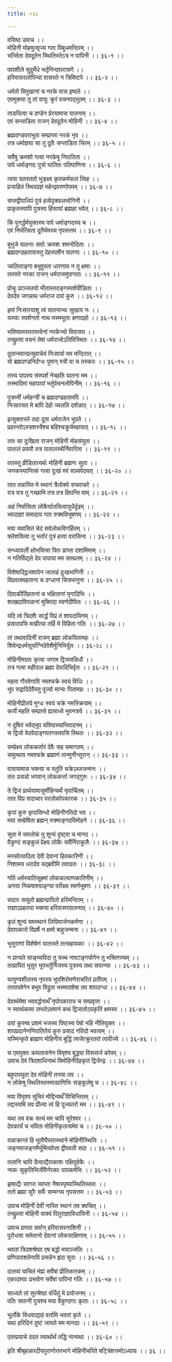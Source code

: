 ```yaml
---
title: ०३६

---
```

वसिष्ठ उवाच ।।  
मोहिनी मोहमुत्सृज्य गता विबुधमन्दिरम् ।।  
भर्त्सिता देवदूतेन स्थितिस्तेऽत्र न पापिनी ।। ३६-१ ।।  
  
पापशीले सुदुर्मेधे भर्तृनिन्दापरायणे ।।  
हरिवासरलोपिन्यां वासस्ते न त्रिविष्टपे ।। ३६-२ ।।  
  
धर्मतो विमुखानां च नरके वास इष्यते ।।  
एवमुक्त्वा तु तां वायुः क्रूरं वचनपद्भुतम् ।। ३६-३ ।।  
  
ताडयित्वा च दण्डेन प्रेरयामास यातनाम् ।।  
एवं सन्ताडिता राजन् देवदूतेन मोहिनी ।। ३६-४ ।।  
  
ब्रह्मदण्डपराभूता सम्प्राप्ता नरकं नृप ।।  
तत्र धर्माज्ञया सा तु दूतैः सन्ताडिता चिरम् ।। ३६-५ ।।  
  
सर्वेषु क्रमशो गत्वा नरकेषु निपातिता ।।  
पापे धर्माङ्गदः पुत्रो घातितः पतिपाणिना ।। ३६-६ ।।  
  
त्वया यतस्ततो भुङ्क्ष्व कृतकर्मफलं त्विह ।।  
प्रजाहितं स्थिरप्रज्ञं महेन्द्रवरुणोपमम् ।। ३६-७ ।।  
  
सप्तद्वीपाधिपं पुत्रं हत्वेदृक्फलभोगिनी ।।  
प्राकृतस्यापि पुत्रस्य हिंसायां ब्रह्महा भवेत् ।। ३६-८ ।।  
  
किं पुनर्द्धर्मयुक्तस्य पापे धर्माङ्गदस्य च ।।  
एवं निर्भत्सिता दूतैर्यमस्य नृपसत्तम ।। ३६-९ ।।  
  
बुभुजे यातनाः सर्वाः क्रमशः शमनोदिताः ।।  
ब्रह्मदण्डहतायास्तु देहस्पर्शेन यातनाः ।। ३६-१० ।।  
  
ज्वलिताङ्गा बभूवुस्ता धारणाय न तु क्षमाः ।।  
ततस्ते नरका राजन् धर्मराजमुपागताः ।। ३६-११ ।।  
  
प्रोचुः प्राञ्जलयो भीतास्तदङ्गस्पर्शपीडिताः ।।  
देवदेव जगन्नाथ धर्मराज दयां कुरु ।। ३६-१२ ।।  
  
इमां निःसारयाशु त्वं यातनाभ्यः सुखाय नः ।।  
यस्याः स्पर्शनतो नाथ भस्मभूताः क्षणादहो ।। ३६-१३ ।।  
  
भविष्यामस्ततस्त्वेनां नरकेभ्यो विवासय ।।  
तच्छ्रुत्वा वचनं तेषां धर्मराजोऽतिविस्मितः ।। ३६-१४ ।।  
  
दूतान्स्वान्प्रत्युवाचेयं निःसार्या मम मन्दिरात् ।।  
यो ब्रह्मदण्डनिर्दग्धः पुमान् स्त्री वा च तस्करः ।। ३६-१५ ।।  
  
तस्य पापस्य संस्पर्शं नेच्छति यातना मम ।।  
तस्मादिमां महापापां भर्तुर्वचनलोपिनीम् ।। ३६-१६ ।।  
  
पुत्रघ्नीं धर्महन्त्रीं च ब्रह्मदण्डहतामपि ।।  
निःसारयत मे बापि देहो ज्वलति दर्शन्नात् ।। ३६-१७ ।।  
  
इत्युक्तास्ते तदा दूता धर्मराजेन भूपते ।।  
प्रहरन्तोऽस्त्रशस्त्रैश्च बहिश्चक्रुर्यमक्षयात् ।। ३६-१८ ।।  
  
ततः सा दुःखिता राजन् मोहिनी मोहसंयुता ।।  
पातालं प्रययौ तत्र पातालस्थैर्निवारिता ।। ३६-१९ ।।  
  
ततस्तु व्रीडितात्यर्थः मोहिनी ब्रह्मणः सुता ।।  
जनकस्यान्तिकं गत्वा दुःखं स्वं सन्न्यवेदयत् ।। ३६-२० ।।  
  
तात तन्नास्ति मे स्थानं त्रैलोक्ये सचराचरे ।।  
यत्र यत्र तु गच्छामि तत्र तत्र क्षिपन्ति माम् ।। ३६-२१ ।।  
  
अहं निर्वासिता लोकैर्घातयित्वायुधैर्दृढम् ।।  
भवदाज्ञां समादाय गता रुक्मविभूषणम् ।। ३६-२२ ।।  
  
मया व्यवसितं चेदं सर्वलोकविगर्हितम् ।।  
क्लेशयित्वा तु भर्तारं पुत्रं हत्वा वरासिना ।। ३६-२३ ।।  
  
सन्ध्यावलीं क्षोभयित्वा पितः प्राप्ता दशामिमाम् ।।  
न गतिर्विद्यते देव पापाया मम साम्प्रतम् ।। ३६-२४ ।।  
  
विशेषाद्द्विजशापेन जाताहं दुःखभागिनी ।।  
विप्रवाक्यहताना च दग्धानां चित्रभानुना ।। ३६-२५ ।।  
  
दिवाकीर्तिहतानां च भक्षितानां मृगादिभिः ।।  
शतह्रदाविपन्नानां मुक्तिदा स्वर्णदीपितः ।। ३६-२६ ।।  
  
यदि त्वं त्रिदशैः सार्द्धं विप्रं तं शापदायिनम् ।।  
प्रसादयसि मत्प्रीत्या तर्हि मे विहिता गतिः ।। ३६-२७ ।।  
  
तां तथावादिनीं राजन् ब्रह्मा लोकपितामहः ।।  
शिवेन्द्रधर्मसूर्याग्निदेवेशैर्मुनिभिर्युतः ।। ३६-२८ ।।  
  
मोहिनीमग्रतः कृत्वा जगाम द्विजसन्निधौ ।।  
तत्र गत्वा महीपाल ब्रह्मा देवादिभिर्वृतः ।। ३६-२९ ।।  
  
महता गौरवेणापि नमश्चक्रे स्वयं विधिः ।।  
भूप रुद्रादिदेवैस्तु पूज्यो मान्यः पितामहः ।। ३६-३० ।।  
  
मोहिनीप्रीतये मुग्धः स्वयं चक्रे नमस्क्रियाम् ।।  
कार्ये महति सम्प्राप्ते ह्यसाध्ये भुवनत्रये ।। ३६-३१ ।।  
  
न दूषितं भवेद्भूप यविष्ठस्याभिवादनम् ।।  
स द्विजो वेदवेदाङ्गपरगस्तपसि स्थितः ।। ३६-३२ ।।  
  
सम्प्रेक्ष्य लोककर्तारं देवैः सह समागतम् ।।  
समुत्थाय नमश्चक्रे ब्रह्माणं तान्मुनीन्सुरान् ।। ३६-३३ ।।  
  
वासयामास भक्त्या च स्तुतिं चक्रेऽब्जजन्मनः ।।  
ततः प्रसन्नो भगवान् लोककर्त्ता जगद्गुरुः ।। ३६-३४ ।।  
  
ते द्विजं प्रार्थयामासुर्मोहिन्यर्थे नृपार्चितम् ।।  
तात विप्र सदाचार परलोकोपकारक ।। ३६-३५ ।।  
  
कृपां कुरु कृपासिन्धो मोहिनीगतिदो भव ।।  
मया सम्प्रेषिता ब्रह्मन् रुक्माङ्गदविमोहने ।। ३६-३६ ।।  
  
सुता मे यमलोकं तु शून्यं दृष्ट्वा च मानद ।।  
वैकुण्ठं सङ्कुलं प्रेक्ष्य लोकैः सर्वैर्निराकुलैः ।। ३६-३७ ।।  
  
मनसोत्पादिता देवी देवानां हितकारिणी ।।  
निशामय धरादेव यद्ब्रवीमि तवाग्रतः ।। ३६-३८ ।।  
  
गतिं धर्मस्यातिसूक्ष्मां लोककल्याणकारिणीम् ।।  
अनया निकषाश्याङ्ग्या परीक्ष्य स्वर्णभूषणः ।। ३६-३९ ।।  
  
सदारः ससुतो ब्रह्मन्प्रापितो हरिमन्दिरम् ।।  
राज्ञाऽप्रहतया भक्त्या हरिवासरपालनात् ।। ३६-४० ।।  
  
कृतं शून्यं यमस्थानं लिपिमार्जनकर्मणा ।।  
देवापकारो विप्रर्षे न क्षमो बाहुजन्मना ।। ३६-४१ ।।  
  
भूसुराणां विशेषेणं यातास्ते तत्सहायकाः ।। ३६-४२ ।।  
  
न प्राप्यते साङ्घ्यविदा तु यच्च नाष्टाङ्गयोगेन तु भक्तिगम्यम् ।।  
तत्प्रापितं भूसुर भूपभर्तुर्निजस्य पुत्रस्य तथा सपत्न्याः ।। ३६-४३ ।।  
  
यत्पुण्यशीलस्य नृपस्य भूपशिरोमणेराचरितं प्रतीपम् ।।  
तत्पापवेगेन बभूव विद्रुता भस्मावशेषा तव शापदग्धा ।। ३६-४४ ।।  
  
देवार्थमेषा भववर्द्धनार्थँ नृपोपकाराय च सम्प्रवृत्ता ।।  
न स्वार्थकामा लभतेऽवमानं कथं द्विजातोऽपकृतिं क्षमस्व ।। ३६-४५ ।।  
  
दयां कुरुष्व प्रशमं भजस्व पिष्टस्य पेषो नहि नीतियुक्तः ।।  
शापप्रदानेननिपातितेयं कुरु प्रसादं गतिदो भवत्वम् ।।  
यस्मिन्कृते ब्राह्मण मोहिनीयं बुद्धिं त्यजेत्क्रूरतरां त्वयीज्ये ।। ३६-४६ ।।  
  
स एवमुक्तः कमलासनेन विमृश्य बुद्ध्या विससर्ज कोपम् ।।  
उवाच देवं त्रिदशाधिनाथं विमोहिनीदेहकृतं द्विजेन्द्रः ।। ३६-४७ ।।  
  
बहुपापयुता देव मोहिनी तनया तव ।।  
न लोकेषु स्थितिस्तस्मात्प्राणिभिः सङ्कुलेषु च ।। ३६-४८ ।।  
  
मया विमृश्य सुचिरं मोद्दिन्यर्थँ विचिन्तितम् ।।  
तद्दास्यमि तव प्रीत्या त्वं हि पूज्यतरो मम ।। ३६-४९ ।।  
  
यथा तव वचः सत्यं मम चापि सुरेश्वर ।।  
देवकार्यं च भविता मोहिनीकृतत्यमेव च ।। ३६-५० ।।  
  
यन्नाक्रान्तं हि भूतौघैस्तत्स्थाने मोहिनीस्थितिः ।।  
जङ्गमाजङ्गमैर्भूमिर्व्याप्ता द्वीपवती सदा ।। ३६-५१ ।।  
  
तलानि चापि दैत्याद्यैराकाशः पक्षिपूर्वकैः ।।  
नाकः सुकृतिभिर्जीवैर्नरकाः पापकर्मभिः ।। ३६-५२ ।।  
  
झषाद्यैः सागरा व्याप्ता नैष्वस्पृष्यास्थितिस्ततः ।।  
ततो ब्रह्मा सुरैः सर्वैः सम्मन्त्र्य नृपसत्तम ।। ३६-५३ ।।  
  
उवाच मोहिनीं देवीं नास्ति स्थानं तव क्वचित् ।।  
तच्छ्रुत्वा मोहिनी वाक्यं पितुराज्ञाविधायिनी ।। ३६-५४ ।।  
  
उवाच प्रणता सर्वान् हरिवासरनाशिनी ।।  
पुरोधसा समेतानो देवानां लोकसाक्षिणाम् ।। ३६-५५ ।।  
  
भवतां त्रिदशश्रेष्ठा एष बद्धो मयाञ्जलिः ।।  
प्रणिपातशतेनापि प्रसन्नेन हृदा सुराः ।। ३६-५६ ।।  
  
दातव्यं याचितं मंह्यं सर्वेषां प्रीतिकारकम् ।।  
एकादश्याः प्रभावेण सर्वेषां पापिनां गतिः ।। ३६-५७ ।।  
  
साध्यते तां सुरश्रेष्ठा वर्धितुं मे प्रयोजनम् ।।  
पतिः सपत्नी पुत्रश्च मया वैकुण्ठगाः कृताः ।। ३६-५८ ।।  
  
भूर्लोके विधवाद्याहं वर्तामि भवतां कृते ।।  
यथा हरिदिनं दुष्टं जायते मम मानदाः ।। ३६-५९ ।।  
  
एतत्प्रयाचे ददत स्वार्थार्थं तद्धि नान्यथा ।। ३६-६० ।।  
  
इति श्रीबृहन्नारदीयपुराणोत्तरभागे मोहिनीचरिते षट्त्रिंशत्तमोऽध्यायः ।। ३६ ।।